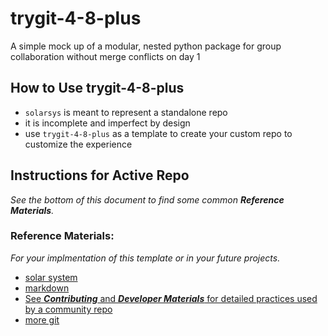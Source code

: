 # trygit-4-8-plus
A simple mock up of a modular, nested python package for group collaboration without merge conflicts on day 1

## How to Use trygit-4-8-plus 
* `solarsys` is meant to represent a standalone repo
* it is incomplete and imperfect by design
* use `trygit-4-8-plus` as a template to create your custom repo to customize the experience
  
## Instructions for Active Repo
*See the bottom of this document to find some common **Reference Materials**.* 











### Reference Materials: 
*For your implmentation of this template or in your future projects.*
- [solar system](https://solarsystem.nasa.gov/planets/in-depth/#the_new_definition_of_planet_otp)
- [markdown](https://www.markdownguide.org/cheat-sheet/)
- [See ***Contributing*** and ***Developer Materials*** for detailed practices used by a community repo](https://scikit-beam.github.io/scikit-beam/ )
- [more git](http://try.github.io/)
